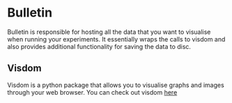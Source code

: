 # Bulletin
Bulletin is responsible for hosting all the data that you want to visualise when running your experiments. It essentially wraps the calls to visdom and also provides additional functionality for saving the data to disc.

## Visdom
Visdom is a python package that allows you to visualise graphs and images through your web browser. You can check out visdom [here](https://github.com/facebookresearch/visdom)
